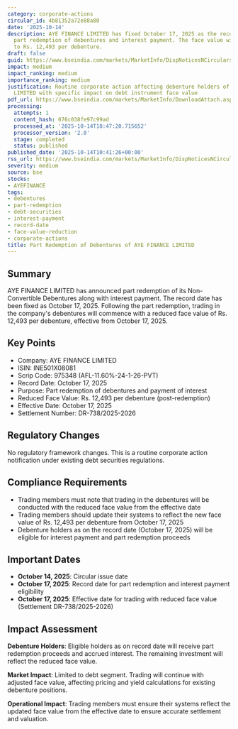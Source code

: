 ```yaml
---
category: corporate-actions
circular_id: 4b81352a72e88a80
date: '2025-10-14'
description: AYE FINANCE LIMITED has fixed October 17, 2025 as the record date for
  part redemption of debentures and interest payment. The face value will be reduced
  to Rs. 12,493 per debenture.
draft: false
guid: https://www.bseindia.com/markets/MarketInfo/DispNoticesNCirculars.aspx?Noticeid={80423993-A9E9-4D02-AFBA-BB324127C9A3}&noticeno=20251014-18&dt=10/14/2025&icount=18&totcount=61&flag=0
impact: medium
impact_ranking: medium
importance_ranking: medium
justification: Routine corporate action affecting debenture holders of AYE FINANCE
  LIMITED with specific impact on debt instrument face value
pdf_url: https://www.bseindia.com/markets/MarketInfo/DownloadAttach.aspx?id=20251014-18&attachedId=
processing:
  attempts: 1
  content_hash: 076c038fe97c99ad
  processed_at: '2025-10-14T18:47:20.715652'
  processor_version: '2.0'
  stage: completed
  status: published
published_date: '2025-10-14T10:41:26+00:00'
rss_url: https://www.bseindia.com/markets/MarketInfo/DispNoticesNCirculars.aspx?Noticeid={80423993-A9E9-4D02-AFBA-BB324127C9A3}&noticeno=20251014-18&dt=10/14/2025&icount=18&totcount=61&flag=0
severity: medium
source: bse
stocks:
- AYEFINANCE
tags:
- debentures
- part-redemption
- debt-securities
- interest-payment
- record-date
- face-value-reduction
- corporate-actions
title: Part Redemption of Debentures of AYE FINANCE LIMITED
---
```


## Summary

AYE FINANCE LIMITED has announced part redemption of its Non-Convertible Debentures along with interest payment. The record date has been fixed as October 17, 2025. Following the part redemption, trading in the company's debentures will commence with a reduced face value of Rs. 12,493 per debenture, effective from October 17, 2025.

## Key Points

- Company: AYE FINANCE LIMITED
- ISIN: INE501X08081
- Scrip Code: 975348 (AFL-11.60%-24-1-26-PVT)
- Record Date: October 17, 2025
- Purpose: Part redemption of debentures and payment of interest
- Reduced Face Value: Rs. 12,493 per debenture (post-redemption)
- Effective Date: October 17, 2025
- Settlement Number: DR-738/2025-2026

## Regulatory Changes

No regulatory framework changes. This is a routine corporate action notification under existing debt securities regulations.

## Compliance Requirements

- Trading members must note that trading in the debentures will be conducted with the reduced face value from the effective date
- Trading members should update their systems to reflect the new face value of Rs. 12,493 per debenture from October 17, 2025
- Debenture holders as on the record date (October 17, 2025) will be eligible for interest payment and part redemption proceeds

## Important Dates

- **October 14, 2025**: Circular issue date
- **October 17, 2025**: Record date for part redemption and interest payment eligibility
- **October 17, 2025**: Effective date for trading with reduced face value (Settlement DR-738/2025-2026)

## Impact Assessment

**Debenture Holders**: Eligible holders as on record date will receive part redemption proceeds and accrued interest. The remaining investment will reflect the reduced face value.

**Market Impact**: Limited to debt segment. Trading will continue with adjusted face value, affecting pricing and yield calculations for existing debenture positions.

**Operational Impact**: Trading members must ensure their systems reflect the updated face value from the effective date to ensure accurate settlement and valuation.